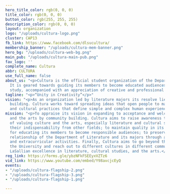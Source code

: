 ```yaml
---
hero_title_color: rgb(0, 0, 0)
title_color: rgb(0, 0, 0)
button_color: rgb(255, 255, 255)
description_color: rgb(0, 0, 0)
layout: organization
logo: "/uploads/cultura-logo.png"
cluster: CAP13
fb_link: https://www.facebook.com/dlsucultura/
membership_banner: "/uploads/cultura-mem-banner.png"
hero_bg: "/uploads/cultura-web-bg.png"
main_pub: "/uploads/cultura-main-pub.png"
fav_logo: ''
complete_name: Cultura
abbr: CULTURA
use_full_name: false
about_us: "<p>Cultura is the official student organization of the Department of Literature.
  It is geared towards guiding its members to become educated audiences through academic
  study, accompanied with an appreciation of creative and professional works.</p>"
tagline: "<p>“Unity in Creativity”</p>"
vision: "<p>As an organization led by literature majors its resolve lies in community
  building. Cultura works toward spreading ideas that open people to many cultures
  and cultural practices that define simple and complex human experiences.</p>"
mission: "<p>To appraise its vision in expanding to acceptance and welcoming of culture
  and the arts by community building. Cultura aims to raise awareness that is conscious
  of valuing culture and the arts, especially literature and cultural studies and
  their indispensability from other fields; to maintain quality in its provisions
  for educating its members to become responsible audiences; to preserve the good
  relationship of the Department of Literature and its majors through academic assistance
  and extracurricular activities. Finally, Cultura aims to go beyond the borders of
  the University and reach out to different cultures in different communities, establishing
  LaSallian excellence in literature, cultural studies, and the arts.</p>"
reg_link: https://forms.gle/ybzNFkFSEEyxVZTz6
vid_link: https://www.youtube.com/embed/Y98avcjcEyQ
events:
- "/uploads/cultura-flagship-2.png"
- "/uploads/cultura-flagship-3.png"
- "/uploads/cultura-flagship-1.png"

---
```

